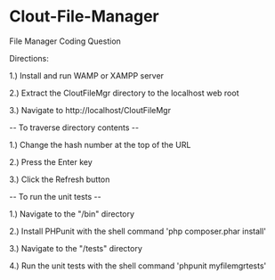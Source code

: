 # Clout-File-Manager
File Manager Coding Question

Directions:

1.) Install and run WAMP or XAMPP server

2.) Extract the CloutFileMgr directory to the localhost web root

3.) Navigate to http://localhost/CloutFileMgr

-- To traverse directory contents --

1.) Change the hash number at the top of the URL

2.) Press the Enter key

3.) Click the Refresh button

-- To run the unit tests --

1.) Navigate to the "/bin" directory

2.) Install PHPunit with the shell command 'php composer.phar install'

3.) Navigate to the "/tests" directory

4.) Run the unit tests with the shell command 'phpunit myfilemgrtests'
